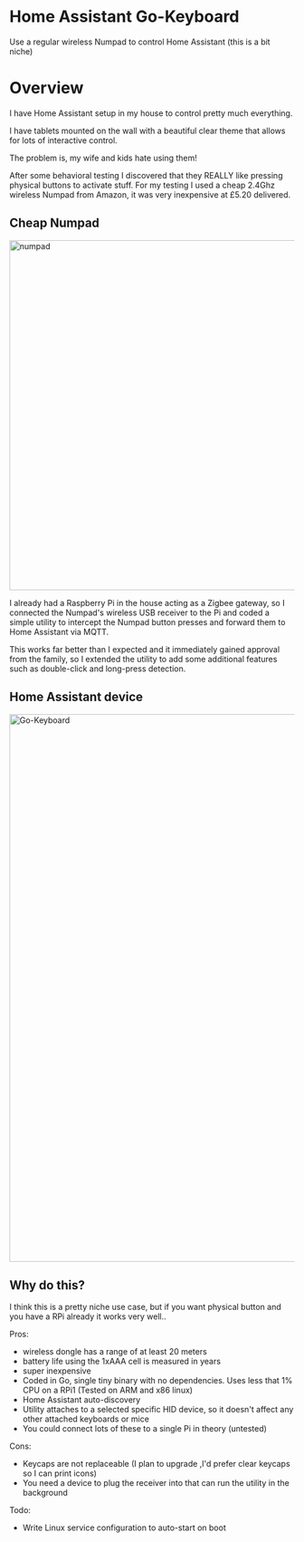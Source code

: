 # Home Assistant Go-Keyboard
Use a regular wireless Numpad to control Home Assistant (this is a bit niche)

# Overview

I have Home Assistant setup in my house to control pretty much everything.

I have tablets mounted on the wall with a beautiful clear theme that allows for lots of interactive control.

The problem is, my wife and kids hate using them!

After some behavioral testing I discovered that they REALLY like pressing physical buttons to activate stuff. For my testing I used a cheap 2.4Ghz wireless Numpad from Amazon, it was very inexpensive at £5.20 delivered.

## Cheap Numpad
<img width="612" height="618" alt="numpad" src="https://github.com/user-attachments/assets/2792109d-edd0-4e15-b272-3e7aa8c44d1d" />

I already had a Raspberry Pi in the house acting as a Zigbee gateway, so I connected the Numpad's wireless USB receiver to the Pi and coded a simple utility to intercept the Numpad button presses and forward them to Home Assistant via MQTT.

This works far better than I expected and it immediately gained approval from the family, so I extended the utility to add some additional features such as double-click and long-press detection.

## Home Assistant device
<img width="890" height="967" alt="Go-Keyboard" src="https://github.com/user-attachments/assets/e5df129e-48aa-4374-9d35-46b01bfa8640" />

## Why do this?
I think this is a pretty niche use case, but if you want physical button and you have a RPi already it works very well..

Pros:
- wireless dongle has a range of at least 20 meters
- battery life using the 1xAAA cell is measured in years
- super inexpensive
- Coded in Go, single tiny binary with no dependencies. Uses less that 1% CPU on a RPi1 (Tested on ARM and x86 linux)
- Home Assistant auto-discovery
- Utility attaches to a selected specific HID device, so it doesn't affect any other attached keyboards or mice
- You could connect lots of these to a single Pi in theory (untested)

Cons:
- Keycaps are not replaceable (I plan to upgrade ,I'd prefer clear keycaps so I can print icons)
- You need a device to plug the receiver into that can run the utility in the background

Todo:
- Write Linux service configuration to auto-start on boot